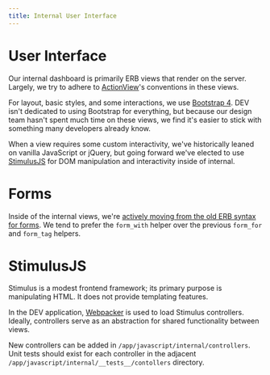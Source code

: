 ```yaml
---
title: Internal User Interface
---
```


# User Interface

Our internal dashboard is primarily ERB views that render on the server.
Largely, we try to adhere to
[ActionView](https://guides.rubyonrails.org/action_view_overview.html)'s
conventions in these views.

For layout, basic styles, and some interactions, we use
[Bootstrap 4](https://getbootstrap.com/). DEV isn't dedicated to using Bootstrap
for everything, but because our design team hasn't spent much time on these
views, we find it's easier to stick with something many developers already know.

When a view requires some custom interactivity, we've historically leaned on
vanilla JavaScript or jQuery, but going forward we've elected to use
[StimulusJS](https://stimulusjs.org/) for DOM manipulation and interactivity
inside of internal.

# Forms

Inside of the internal views, we're
[actively moving from the old ERB syntax for forms](https://m.patrikonrails.com/rails-5-1s-form-with-vs-old-form-helpers-3a5f72a8c78a).
We tend to prefer the `form_with` helper over the previous `form_for` and
`form_tag` helpers.

# StimulusJS

Stimulus is a modest frontend framework; its primary purpose is manipulating
HTML. It does not provide templating features.

In the DEV application, [Webpacker](/frontend/webpacker/) is used to load
Stimulus controllers. Ideally, controllers serve as an abstraction for shared
functionality between views.

New controllers can be added in `/app/javascript/internal/controllers`. Unit
tests should exist for each controller in the adjacent
`/app/javascript/internal/__tests__/contollers` directory.
